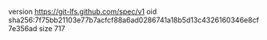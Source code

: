 version https://git-lfs.github.com/spec/v1
oid sha256:7f75bb21103e77b7acfcf88a6ad0286741a18b5d13c4326160346e8cf7e356ad
size 717
